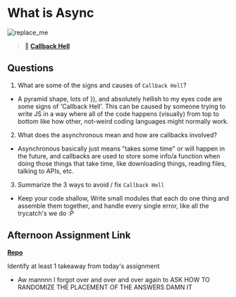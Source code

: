 # What is Async

![replace_me](https://codeworks.blob.core.windows.net/public/assets/img/illustrations/placeholder.svg)

> **📖 [Callback Hell](https://codeworksacademy.com/fs-student-guide/resources/wk4/01-Callbacks)**

## Questions

1. What are some of the signs and causes of `Callback Hell`?

- A pyramid shape, lots of }), and absolutely hellish to my eyes code are some signs of 'Callback Hell'. This can be caused by someone trying to write JS in a way where all of the code happens (visually) from top to bottom like how other, not-weird coding languages might normally work.

2. What does the asynchronous mean and how are callbacks involved?

- Asynchronous basically just means "takes some time" or will happen in the future, and callbacks are used to store some info/a function when doing those things that take time, like downloading things, reading files, talking to APIs, etc.

3. Summarize the 3 ways to avoid / fix `Callback Hell`

- Keep your code shallow, Write small modules that each do one thing and assemble them together, and handle every single error, like all the trycatch's we do :P

## Afternoon Assignment Link

**[Repo](https://github.com/TheOneTrueRy/tRyvia)**

Identify at least 1 takeaway from today's assignment

- Aw mannnn I forgot over and over and over again to ASK HOW TO RANDOMIZE THE PLACEMENT OF THE ANSWERS DAMN IT
